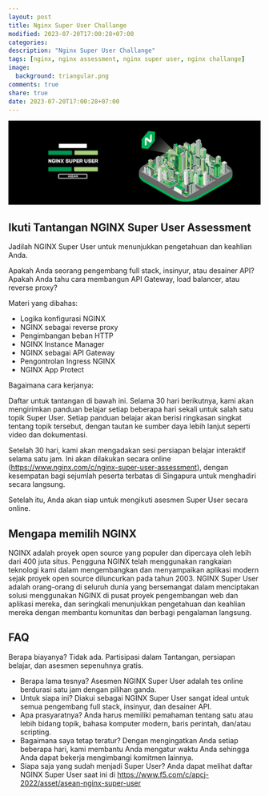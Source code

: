 ```yaml
---
layout: post
title: Nginx Super User Challange
modified: 2023-07-20T17:00:28+07:00
categories:
description: "Nginx Super User Challange"
tags: [nginx, nginx assessment, nginx super user, nginx challange]
image:
  background: triangular.png
comments: true
share: true
date: 2023-07-20T17:00:28+07:00
---
```


![arsitektur-netflix](/images/2023/nginx-super-user-assessment.png)


## Ikuti Tantangan NGINX Super User Assessment

Jadilah NGINX Super User untuk menunjukkan pengetahuan dan keahlian Anda.

Apakah Anda seorang pengembang full stack, insinyur, atau desainer API? Apakah Anda tahu cara membangun API Gateway, load balancer, atau reverse proxy?

Materi yang dibahas:

- Logika konfigurasi NGINX
- NGINX sebagai reverse proxy
- Pengimbangan beban HTTP
- NGINX Instance Manager
- NGINX sebagai API Gateway
- Pengontrolan Ingress NGINX
- NGINX App Protect

Bagaimana cara kerjanya:

Daftar untuk tantangan di bawah ini. Selama 30 hari berikutnya, kami akan mengirimkan panduan belajar setiap beberapa hari sekali untuk salah satu topik Super User. Setiap panduan belajar akan berisi ringkasan singkat tentang topik tersebut, dengan tautan ke sumber daya lebih lanjut seperti video dan dokumentasi.

Setelah 30 hari, kami akan mengadakan sesi persiapan belajar interaktif selama satu jam. Ini akan dilakukan secara online (https://www.nginx.com/c/nginx-super-user-assessment), dengan kesempatan bagi sejumlah peserta terbatas di Singapura untuk menghadiri secara langsung.

Setelah itu, Anda akan siap untuk mengikuti asesmen Super User secara online.

## Mengapa memilih NGINX

NGINX adalah proyek open source yang populer dan dipercaya oleh lebih dari 400 juta situs. Pengguna NGINX telah menggunakan rangkaian teknologi kami dalam mengembangkan dan menyampaikan aplikasi modern sejak proyek open source diluncurkan pada tahun 2003. NGINX Super User adalah orang-orang di seluruh dunia yang bersemangat dalam menciptakan solusi menggunakan NGINX di pusat proyek pengembangan web dan aplikasi mereka, dan seringkali menunjukkan pengetahuan dan keahlian mereka dengan membantu komunitas dan berbagi pengalaman langsung.

## FAQ

Berapa biayanya? Tidak ada. Partisipasi dalam Tantangan, persiapan belajar, dan asesmen sepenuhnya gratis.
- Berapa lama tesnya? Asesmen NGINX Super User adalah tes online berdurasi satu jam dengan pilihan ganda.
- Untuk siapa ini? Diakui sebagai NGINX Super User sangat ideal untuk semua pengembang full stack, insinyur, dan desainer API.
- Apa prasyaratnya? Anda harus memiliki pemahaman tentang satu atau lebih bidang topik, bahasa komputer modern, baris perintah, dan/atau scripting.
- Bagaimana saya tetap teratur? Dengan mengingatkan Anda setiap beberapa hari, kami membantu Anda mengatur waktu Anda sehingga Anda dapat bekerja mengimbangi komitmen lainnya.
- Siapa saja yang sudah menjadi Super User? Anda dapat melihat daftar NGINX Super User saat ini di https://www.f5.com/c/apcj-2022/asset/asean-nginx-super-user